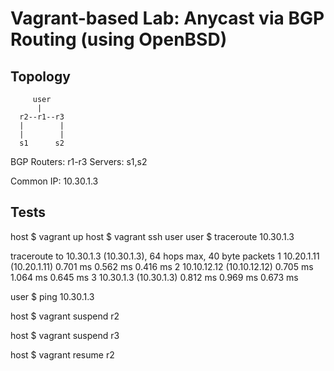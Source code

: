 # Vagrant-based Lab: Anycast via BGP Routing (using OpenBSD)

## Topology
```
     user
      |
  r2--r1--r3
  |        |
  |        |
  s1      s2
```

BGP Routers: r1-r3
Servers:     s1,s2

Common IP: 10.30.1.3

## Tests

  host $ vagrant up
  host $ vagrant ssh user
  user $ traceroute 10.30.1.3

  traceroute to 10.30.1.3 (10.30.1.3), 64 hops max, 40 byte packets
   1  10.20.1.11 (10.20.1.11)  0.701 ms  0.562 ms  0.416 ms
   2  10.10.12.12 (10.10.12.12)  0.705 ms  1.064 ms  0.645 ms
   3  10.30.1.3 (10.30.1.3)  0.812 ms  0.969 ms  0.673 ms

  user $ ping 10.30.1.3
  
  host $ vagrant suspend r2

  host $ vagrant suspend r3

  host $ vagrant resume r2


